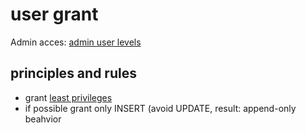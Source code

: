 # user grant

Admin acces: [admin user levels][]

## principles and rules
* grant [least privileges][]
* if possible grant only INSERT (avoid UPDATE, result: append-only beahvior
 


[admin user levels]: 	./admin-user-levels/
[least privileges]: https://en.wikipedia.org/wiki/Principle_of_least_privilege
